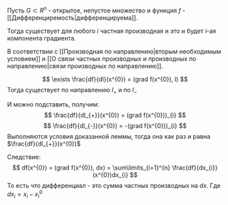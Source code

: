 Пусть $G \subset R^{n}$ - открытое, непустое множество и функция $f$ - [[Дифференциремость|дифференцируема]].

Тогда существует для любого $i$ частная производная и это и будет $i$-ая компонента градиента.

В соответствии с [[Производная по направлению|вторым необходимым условием]] и [[О связи частных производных и производных по направлению|связи производных по направлению]].

$$
\exists \frac{df}{dl}(x^{0}) = (grad f(x^{0}), l)
$$
Тогда существует по направлению $l_{+}$ и по $l_{-}$ 

И можно подставить, получим:
$$
\frac{df}{dl_{+}}(x^{0}) = (grad f(x^{0}))_{i}
$$
$$
\frac{df}{dl_{-}}(x^{0}) = -(grad f(x^{0}))_{i}
$$
Выполняются условия доказанной леммы, тогда она как раз и равна $\frac{df}{dl_{+}}(x^{0})$

Следствие:
$$
df(x^{0}) = (grad f(x^{0}), dx) = \sum\limits_{i=1}^{n} \frac{df}{dx_{i}}(x^{0})dx_{i} 
$$
То есть что дифференциал - это сумма частных производных на $dx$.
Где $dx_{i} = x_{i} - x^{0}_{i}$
